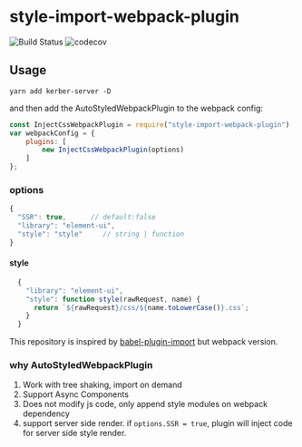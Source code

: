 # style-import-webpack-plugin

![Build Status](https://travis-ci.org/jackiecookie/AutoStyledWebpackPlugin.svg?branch=master)  ![codecov](https://codecov.io/gh/jackiecookie/AutoStyledWebpackPlugin/graph/badge.svg)

## Usage

`yarn add kerber-server -D`

and then add the AutoStyledWebpackPlugin to the webpack config:

``` js
const InjectCssWebpackPlugin = require("style-import-webpack-plugin")
var webpackConfig = {
    plugins: [
        new InjectCssWebpackPlugin(options)
    ]
};
```

### options

```js
{
  "SSR": true,      // default:false
  "library": "element-ui",
  "style": "style"     // string | function   
}
```

#### style


``` js 
  {
    "library": "element-ui",
    "style": function style(rawRequest, name) {
      return `${rawRequest}/css/${name.toLowerCase()}.css`;
    }
  }
```


This repository is inspired by [babel-plugin-import](https://github.com/ant-design/babel-plugin-import) but webpack version.

### why AutoStyledWebpackPlugin
1. Work with tree shaking, import on demand
2. Support Async Components
3. Does not modify js code, only append style modules on webpack dependency
4. support server side render. if `options.SSR = true`, plugin will inject code for server side style render.